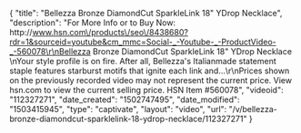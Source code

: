{
    "title": "Bellezza Bronze DiamondCut SparkleLink 18\" YDrop Necklace",
    "description": "For More Info or to Buy Now: http:\/\/www.hsn.com\/products\/seo\/8438680?rdr=1&sourceid=youtube&cm_mmc=Social-_-Youtube-_-ProductVideo-_-560078\r\nBellezza Bronze DiamondCut SparkleLink 18\" YDrop Necklace \nYour style profile is on fire. After all, Bellezza's Italianmade statement staple features starburst motifs that ignite each link and...\r\nPrices shown on the previously recorded video may not represent the current price.  View hsn.com to view the current selling price. HSN Item #560078",
    "videoid": "112327271",
    "date_created": "1502747495",
    "date_modified": "1503415945",
    "type": "captivate",
    "layout": "video",
    "url": "\/v\/bellezza-bronze-diamondcut-sparklelink-18-ydrop-necklace\/112327271"
}